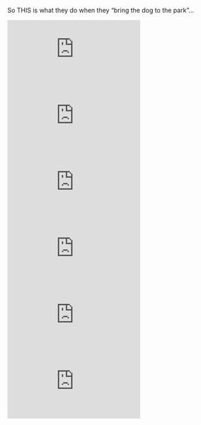 So THIS is what they do when they “bring the dog to the park”…

<iframe frameborder="0" src="http://www.youtube.com/embed/hxcYcYvQtSg?autohide=1"></iframe>

 

<iframe frameborder="0" src="http://www.youtube.com/embed/MRGvAsCOq2Y?autohide=1"></iframe>

   

<iframe frameborder="0" src="http://www.youtube.com/embed/5LBATudUKJc?autohide=1"></iframe>

 

<iframe frameborder="0" src="http://www.youtube.com/embed/MDzODQAHJiM?autohide=1"></iframe>

   

<iframe frameborder="0" src="http://www.youtube.com/embed/rrFyCgBsZ8Y?autohide=1"></iframe>

 

<iframe frameborder="0" src="http://www.youtube.com/embed/dJhKmChXEJs?autohide=1"></iframe>